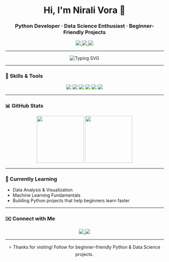 <!-- README for GitHub profile Nirali Vora -->

<h1 align="center">Hi, I'm Nirali Vora 👋</h1>
<h3 align="center">Python Developer · Data Science Enthusiast · Beginner-Friendly Projects</h3>

<p align="center">
  <a href="https://github.com/nirali-vora" target="_blank">
    <img src="https://img.shields.io/badge/GitHub-nirali--vora-181717?style=flat&logo=github" />
  </a>
  <a href="https://www.linkedin.com/in/nirali-vora/" target="_blank">
    <img src="https://img.shields.io/badge/LinkedIn-nirali--vora-blue?style=flat&logo=linkedin" />
  </a>
  <a href="mailto:nirali.vora@gmail.com" target="_blank">
    <img src="https://img.shields.io/badge/Email-nirali.vora@gmail.com-D14836?style=flat&logo=gmail&logoColor=white" />
  </a>
</p>

---

<p align="center">
  <img src="https://readme-typing-svg.demolab.com?font=Fira+Code&duration=2500&pause=1000&color=F78DA7&center=true&vCenter=true&multiline=true&width=600&height=80&lines=Passionate+about+Data+Science+%26+Python+Projects;Beginner-friendly+Project+Builder;Always+Learning+%F0%9F%93%9A" alt="Typing SVG" />
</p>

---

### 🧠 Skills & Tools

<div align="center">
  <img src="https://img.shields.io/badge/Python-3776AB?style=for-the-badge&logo=python&logoColor=white" />
  <img src="https://img.shields.io/badge/SQL-4479A1?style=for-the-badge&logo=postgresql&logoColor=white" />
  <img src="https://img.shields.io/badge/Excel-217346?style=for-the-badge&logo=microsoft-excel&logoColor=white" />
  <img src="https://img.shields.io/badge/Jupyter-F37626?style=for-the-badge&logo=jupyter&logoColor=white" />
  <img src="https://img.shields.io/badge/Google_Colab-F9AB00?style=for-the-badge&logo=googlecolab&logoColor=white" />
  <img src="https://img.shields.io/badge/Scikit--learn-F7931E?style=for-the-badge&logo=scikit-learn&logoColor=white" />
</div>

---

### 📊 GitHub Stats

<div align="center">
  <img src="https://github-readme-stats.vercel.app/api?username=nirali-vora&show_icons=true&theme=radical&hide_border=true&count_private=true" height="150" />
  <img src="https://github-readme-streak-stats.herokuapp.com/?user=nirali-vora&theme=radical&hide_border=true" height="150" />
</div>

---

### 🌱 Currently Learning

- Data Analysis & Visualization
- Machine Learning Fundamentals
- Building Python projects that help beginners learn faster

---

### ✉️ Connect with Me

<p align="center">
  <a href="mailto:nirali.vora@gmail.com">
    <img src="https://img.shields.io/badge/Gmail-nirali.vora@gmail.com-D14836?style=for-the-badge&logo=gmail&logoColor=white" />
  </a>
  <a href="https://www.linkedin.com/in/nirali-vora/">
    <img src="https://img.shields.io/badge/LinkedIn-Nirali%20Vora-blue?style=for-the-badge&logo=linkedin&logoColor=white" />
  </a>
</p>

---

<p align="center">⭐️ Thanks for visiting! Follow for beginner-friendly Python & Data Science projects.</p>

